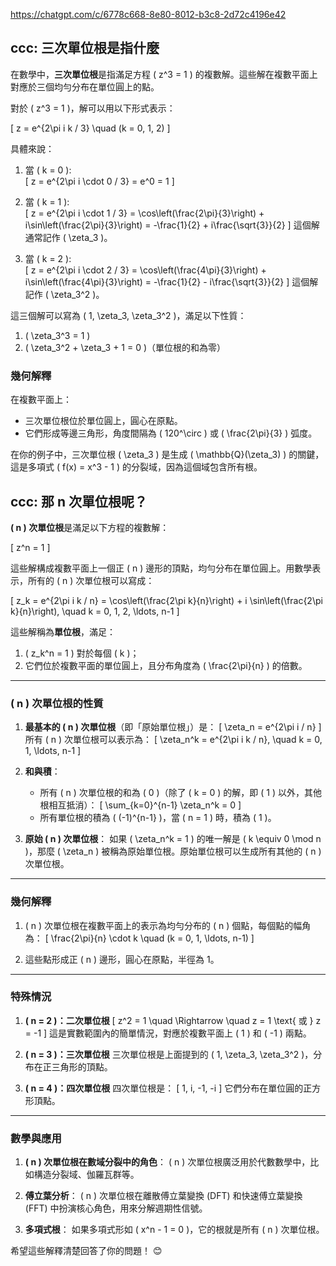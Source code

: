 https://chatgpt.com/c/6778c668-8e80-8012-b3c8-2d72c4196e42

## ccc: 三次單位根是指什麼

在數學中，**三次單位根**是指滿足方程 \( z^3 = 1 \) 的複數解。這些解在複數平面上對應於三個均勻分布在單位圓上的點。

對於 \( z^3 = 1 \)，解可以用以下形式表示：

\[
z = e^{2\pi i k / 3} \quad (k = 0, 1, 2)
\]

具體來說：

1. 當 \( k = 0 \):  
   \[
   z = e^{2\pi i \cdot 0 / 3} = e^0 = 1
   \]

2. 當 \( k = 1 \):  
   \[
   z = e^{2\pi i \cdot 1 / 3} = \cos\left(\frac{2\pi}{3}\right) + i\sin\left(\frac{2\pi}{3}\right) = -\frac{1}{2} + i\frac{\sqrt{3}}{2}
   \]
   這個解通常記作 \( \zeta_3 \)。

3. 當 \( k = 2 \):  
   \[
   z = e^{2\pi i \cdot 2 / 3} = \cos\left(\frac{4\pi}{3}\right) + i\sin\left(\frac{4\pi}{3}\right) = -\frac{1}{2} - i\frac{\sqrt{3}}{2}
   \]
   這個解記作 \( \zeta_3^2 \)。

這三個解可以寫為 \( 1, \zeta_3, \zeta_3^2 \)，滿足以下性質：

1. \( \zeta_3^3 = 1 \)
2. \( \zeta_3^2 + \zeta_3 + 1 = 0 \)（單位根的和為零）

### 幾何解釋
在複數平面上：
- 三次單位根位於單位圓上，圓心在原點。
- 它們形成等邊三角形，角度間隔為 \( 120^\circ \) 或 \( \frac{2\pi}{3} \) 弧度。

在你的例子中，三次單位根 \( \zeta_3 \) 是生成 \( \mathbb{Q}(\zeta_3) \) 的關鍵，這是多項式 \( f(x) = x^3 - 1 \) 的分裂域，因為這個域包含所有根。 

## ccc: 那 n 次單位根呢？

**\( n \) 次單位根**是滿足以下方程的複數解：

\[
z^n = 1
\]

這些解構成複數平面上一個正 \( n \) 邊形的頂點，均勻分布在單位圓上。用數學表示，所有的 \( n \) 次單位根可以寫成：

\[
z_k = e^{2\pi i k / n} = \cos\left(\frac{2\pi k}{n}\right) + i \sin\left(\frac{2\pi k}{n}\right), \quad k = 0, 1, 2, \ldots, n-1
\]

這些解稱為**單位根**，滿足：

1. \( z_k^n = 1 \) 對於每個 \( k \)；
2. 它們位於複數平面的單位圓上，且分布角度為 \( \frac{2\pi}{n} \) 的倍數。

---

### \( n \) 次單位根的性質

1. **最基本的 \( n \) 次單位根**（即「原始單位根」）是：
   \[
   \zeta_n = e^{2\pi i / n}
   \]
   所有 \( n \) 次單位根可以表示為：
   \[
   \zeta_n^k = e^{2\pi i k / n}, \quad k = 0, 1, \ldots, n-1
   \]

2. **和與積**：
   - 所有 \( n \) 次單位根的和為 \( 0 \)（除了 \( k = 0 \) 的解，即 \( 1 \) 以外，其他根相互抵消）：
     \[
     \sum_{k=0}^{n-1} \zeta_n^k = 0
     \]
   - 所有單位根的積為 \( (-1)^{n-1} \)，當 \( n = 1 \) 時，積為 \( 1 \)。

3. **原始 \( n \) 次單位根**：
   如果 \( \zeta_n^k = 1 \) 的唯一解是 \( k \equiv 0 \mod n \)，那麼 \( \zeta_n \) 被稱為原始單位根。原始單位根可以生成所有其他的 \( n \) 次單位根。

---

### 幾何解釋
1. \( n \) 次單位根在複數平面上的表示為均勻分布的 \( n \) 個點，每個點的幅角為：
   \[
   \frac{2\pi}{n} \cdot k \quad (k = 0, 1, \ldots, n-1)
   \]

2. 這些點形成正 \( n \) 邊形，圓心在原點，半徑為 1。

---

### 特殊情況
1. **\( n = 2 \)：二次單位根**
   \[
   z^2 = 1 \quad \Rightarrow \quad z = 1 \text{ 或 } z = -1
   \]
   這是實數範圍內的簡單情況，對應於複數平面上 \( 1 \) 和 \( -1 \) 兩點。

2. **\( n = 3 \)：三次單位根**
   三次單位根是上面提到的 \( 1, \zeta_3, \zeta_3^2 \)，分布在正三角形的頂點。

3. **\( n = 4 \)：四次單位根**
   四次單位根是：
   \[
   1, i, -1, -i
   \]
   它們分布在單位圓的正方形頂點。

---

### 數學與應用
1. **\( n \) 次單位根在數域分裂中的角色**：
   \( n \) 次單位根廣泛用於代數數學中，比如構造分裂域、伽羅瓦群等。

2. **傅立葉分析**：
   \( n \) 次單位根在離散傅立葉變換 (DFT) 和快速傅立葉變換 (FFT) 中扮演核心角色，用來分解週期性信號。

3. **多項式根**：
   如果多項式形如 \( x^n - 1 = 0 \)，它的根就是所有 \( n \) 次單位根。

希望這些解釋清楚回答了你的問題！ 😊